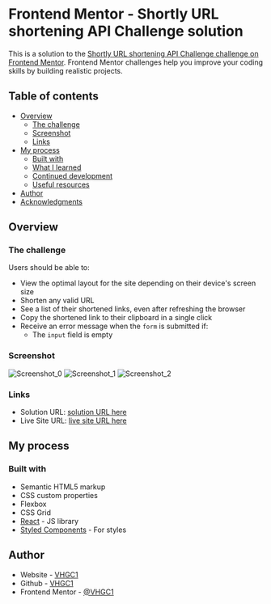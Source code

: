 # Frontend Mentor - Shortly URL shortening API Challenge solution

This is a solution to the [Shortly URL shortening API Challenge challenge on Frontend Mentor](https://www.frontendmentor.io/challenges/url-shortening-api-landing-page-2ce3ob-G). Frontend Mentor challenges help you improve your coding skills by building realistic projects. 

## Table of contents

- [Overview](#overview)
  - [The challenge](#the-challenge)
  - [Screenshot](#screenshot)
  - [Links](#links)
- [My process](#my-process)
  - [Built with](#built-with)
  - [What I learned](#what-i-learned)
  - [Continued development](#continued-development)
  - [Useful resources](#useful-resources)
- [Author](#author)
- [Acknowledgments](#acknowledgments)

## Overview

### The challenge

Users should be able to:

- View the optimal layout for the site depending on their device's screen size
- Shorten any valid URL
- See a list of their shortened links, even after refreshing the browser
- Copy the shortened link to their clipboard in a single click
- Receive an error message when the `form` is submitted if:
  - The `input` field is empty

### Screenshot

![Screenshot_0](https://user-images.githubusercontent.com/54951281/147838103-cd76c4b3-b61d-45de-aa85-a76c64e0634a.png)
![Screenshot_1](https://user-images.githubusercontent.com/54951281/147838219-98d357e7-fc5e-4dfb-b8d7-a8103a7c7e5e.png)
![Screenshot_2](https://user-images.githubusercontent.com/54951281/147838222-d6e1ebcc-2d9f-4cbf-8902-f402a828c84e.png)
### Links

- Solution URL: [solution URL here](https://www.frontendmentor.io/solutions/responsive-react-url-shortening-landing-page-r3Ji5tfzX)
- Live Site URL: [live site URL here](https://url-short-vhgc1.vercel.app/)

## My process

### Built with

- Semantic HTML5 markup
- CSS custom properties
- Flexbox
- CSS Grid
- [React](https://reactjs.org/) - JS library
- [Styled Components](https://styled-components.com/) - For styles

## Author

- Website - [VHGC1](https://vhgc.netlify.app/)
- Github - [VHGC1](https://github.com/VHGC1)
- Frontend Mentor - [@VHGC1](https://www.frontendmentor.io/profile/VHGC1)

